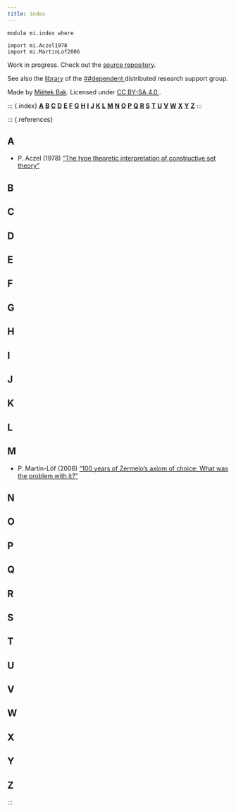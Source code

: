 ```yaml
---
title: index
---
```


```
module mi.index where

import mi.Aczel1978
import mi.MartinLof2006
```

Work in progress.  Check out the [source repository](https://github.com/mietek/research/).

See also the [library](https://github.com/dpndnt/library) of the [##dependent
](ircs://irc.libera.chat:6697/##dependent) distributed research support group.

Made by [Miëtek Bak](https://mietek.io/).  Licensed under [CC BY-SA 4.0
](https://creativecommons.org/licenses/by-sa/4.0/).


<!-- ******************************************************************************************* -->

::: {.index}
[**A**](#a) [**B**](#b) [**C**](#c) [**D**](#d) [**E**](#e) [**F**](#f) [**G**](#g) [**H**](#h)
[**I**](#i) [**J**](#j) [**K**](#k) [**L**](#l) [**M**](#m) [**N**](#n) [**O**](#o) [**P**](#p)
[**Q**](#q) [**R**](#r) [**S**](#s) [**T**](#t) [**U**](#u) [**V**](#v) [**W**](#w) [**X**](#x)
[**Y**](#y) [**Z**](#z)
:::

::: {.references}

## A

-  P. Aczel (1978) [“The type theoretic interpretation of constructive set theory”
   ](mi.Aczel1978.html)

## B

## C

## D

## E

## F

## G

## H

## I

## J

## K

## L

## M

-  P. Martin-Löf (2006) [“100 years of Zermelo’s axiom of choice: What was the problem with
   it?”](mi.MartinLof2006.html)

## N

## O

## P

## Q

## R

## S

## T

## U

## V

## W

## X

## Y

## Z

:::
